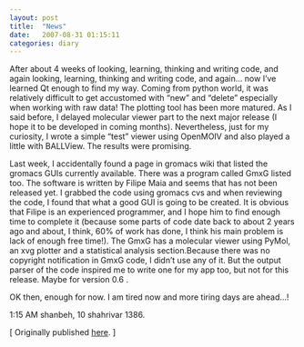 ```yaml
---
layout: post
title:  "News"
date:   2007-08-31 01:15:11
categories: diary 
---
```



After about 4 weeks of looking, learning, thinking and writing code, and again
looking, learning, thinking and writing code, and again… now I’ve learned Qt
enough to find my way. Coming from python world, it was relatively difficult to
get accustomed with “new” and “delete” especially when working with raw data!
The plotting tool has been more matured. As I said before, I delayed molecular
viewer part to the next major release (I hope it to be developed in coming
months). Nevertheless, just for my curiosity, I wrote a simple “test” viewer
using OpenMOIV and also played a little with BALLView. The results were
promising.

Last week, I accidentally found a page in gromacs wiki that listed the gromacs
GUIs currently available. There was a program called GmxG listed too. The
software is written by Filipe Maia and seems that has not been released yet. I
grabbed the code using gromacs cvs and when reviewing the code, I found that
what a good GUI is going to be created. It is obvious that Filipe is an
experienced programmer, and I hope him to find enough time to complete it
(because some parts of code date back to about 2 years ago and about, I think,
60% of work has done, I think his main problem is lack of enough free time!).
The GmxG has a molecular viewer using PyMol, an xvg plotter and a statistical
analysis section.Because there was no copyright notification in GmxG code, I
didn’t use any of it. But the output parser of the code inspired me to write
one for my app too, but not for this release. Maybe for version 0.6 .

OK then, enough for now. I am tired now and more tiring days are ahead…!

1:15 AM shanbeh, 10 shahrivar 1386.

[ Originally published [here](https://resal.wordpress.com/2007/08/31/news/). ]
